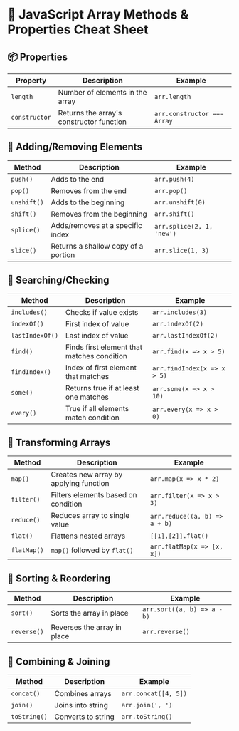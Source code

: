 # 🧰 JavaScript Array Methods & Properties Cheat Sheet

## 📦 Properties
| Property      | Description                                  | Example                    |
|---------------|----------------------------------------------|----------------------------|
| `length`      | Number of elements in the array              | `arr.length`               |
| `constructor` | Returns the array's constructor function     | `arr.constructor === Array`|

## 🔹 Adding/Removing Elements
| Method        | Description                                  | Example                      |
|---------------|----------------------------------------------|------------------------------|
| `push()`      | Adds to the end                              | `arr.push(4)`                |
| `pop()`       | Removes from the end                         | `arr.pop()`                  |
| `unshift()`   | Adds to the beginning                        | `arr.unshift(0)`             |
| `shift()`     | Removes from the beginning                   | `arr.shift()`                |
| `splice()`    | Adds/removes at a specific index             | `arr.splice(2, 1, 'new')`    |
| `slice()`     | Returns a shallow copy of a portion          | `arr.slice(1, 3)`            |

## 🔹 Searching/Checking
| Method         | Description                                 | Example                      |
|----------------|---------------------------------------------|------------------------------|
| `includes()`   | Checks if value exists                      | `arr.includes(3)`            |
| `indexOf()`    | First index of value                        | `arr.indexOf(2)`             |
| `lastIndexOf()`| Last index of value                         | `arr.lastIndexOf(2)`         |
| `find()`       | Finds first element that matches condition  | `arr.find(x => x > 5)`       |
| `findIndex()`  | Index of first element that matches         | `arr.findIndex(x => x > 5)`  |
| `some()`       | Returns true if at least one matches        | `arr.some(x => x > 10)`      |
| `every()`      | True if all elements match condition        | `arr.every(x => x > 0)`      |

## 🔹 Transforming Arrays
| Method         | Description                                 | Example                      |
|----------------|---------------------------------------------|------------------------------|
| `map()`        | Creates new array by applying function      | `arr.map(x => x * 2)`        |
| `filter()`     | Filters elements based on condition         | `arr.filter(x => x > 3)`     |
| `reduce()`     | Reduces array to single value               | `arr.reduce((a, b) => a + b)`|
| `flat()`       | Flattens nested arrays                      | `[[1],[2]].flat()`           |
| `flatMap()`    | `map()` followed by `flat()`                | `arr.flatMap(x => [x, x])`   |

## 🔹 Sorting & Reordering
| Method         | Description                                 | Example                      |
|----------------|---------------------------------------------|------------------------------|
| `sort()`       | Sorts the array in place                    | `arr.sort((a, b) => a - b)`  |
| `reverse()`    | Reverses the array in place                 | `arr.reverse()`              |

## 🔹 Combining & Joining
| Method         | Description                                 | Example                      |
|----------------|---------------------------------------------|------------------------------|
| `concat()`     | Combines arrays                             | `arr.concat([4, 5])`         |
| `join()`       | Joins into string                           | `arr.join(', ')`             |
| `toString()`   | Converts to string                          | `arr.toString()`             |
